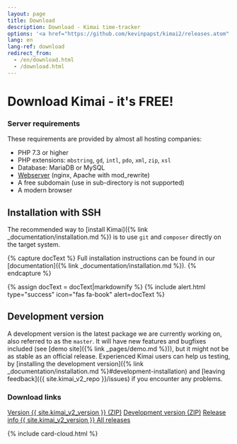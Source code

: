 ```yaml
---
layout: page
title: Download
description: Download - Kimai time-tracker
options: '<a href="https://github.com/kevinpapst/kimai2/releases.atom" class="btn btn-option"><i class="fa fa-rss"></i></a>'
lang: en
lang-ref: download
redirect_from:
  - /en/download.html
  - /download.html
---
```


# Download Kimai - it's FREE!

<div class="row">
<div class="col-sm-12 col-lg-8" markdown="1">

### Server requirements

These requirements are provided by almost all hosting companies:

- PHP 7.3 or higher
- PHP extensions: `mbstring`, `gd`, `intl`, `pdo`, `xml`, `zip`, `xsl`
- Database: MariaDB or MySQL
- [Webserver](https://www.kimai.org/documentation/webserver-configuration.html) (nginx, Apache with mod_rewrite)
- A free subdomain (use in sub-directory is not supported)
- A modern browser

## Installation with SSH

The recommended way to [install Kimai]({% link _documentation/installation.md %}) is to use `git` and `composer` directly on the target system.

{% capture docText %}
Full installation instructions can be found in our [documentation]({% link _documentation/installation.md %}).
{% endcapture %}

{% assign docText = docText|markdownify %}
{% include alert.html type="success" icon="fas fa-book" alert=docText %}

## Development version

A development version is the latest package we are currently working on, also referred to as the `master`.
It will have new features and bugfixes included (see [demo site]({% link _pages/demo.md %})), but it might not be as stable as an official release.
Experienced Kimai users can help us testing, by [installing the development version]({% link _documentation/installation.md %}#development-installation) 
and [leaving feedback]({{ site.kimai_v2_repo }}/issues) if you encounter any problems.

### Download links

<a href="{{ site.kimai_v2_repo }}/archive/{{ site.kimai_v2_version }}.zip" class="btn btn-secondary"><i class="fas fa-download"></i> Version {{ site.kimai_v2_version }} (ZIP)</a>
<a href="{{ site.kimai_v2_repo }}/zipball/master" class="btn btn-secondary"><i class="fas fa-download"></i> Development version (ZIP)</a>
<a href="{{ site.kimai_v2_repo }}/releases/tag/{{ site.kimai_v2_version }}" class="btn btn-secondary"><i class="fab fa-github"></i> Release info {{ site.kimai_v2_version }} </a>
<a href="{{ site.kimai_v2_repo }}/releases" class="btn btn-secondary"><i class="fab fa-github"></i> All releases </a>

</div>
{% include card-cloud.html %}
</div>

